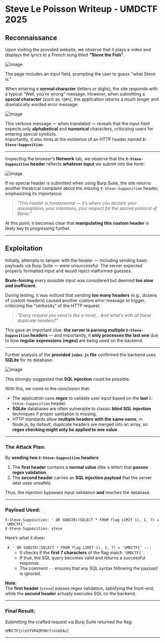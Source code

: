 # Steve Le Poisson Writeup - UMDCTF 2025

## Reconnaissance
Upon visiting the provided website, we observe that it plays a video and displays the lyrics to a French song titled **"Steve the Fish"**.

![image](https://github.com/user-attachments/assets/e1961152-38db-4c6c-b274-06073883c48a)

The page includes an input field, prompting the user to guess "what Steve is."

When entering a **normal character** (letters or digits), the site responds with a typical "Well, you're wrong" message. However, when submitting a **special character** (such as `!@#%`), the application returns a much longer and dramatically worded error message:

![image](https://github.com/user-attachments/assets/e95e85b1-a9da-4100-96ba-d24cfb2893dd)

This verbose message — when translated — reveals that the input field expects only **alphabetical** and **numerical** characters, criticizing users for entering special symbols.  
Importantly, it also hints at the existence of an HTTP header named **`X-Steve-Supposition`**.

---

Inspecting the browser’s **Network** tab, we observe that the **`X-Steve-Supposition` header** reflects **whatever input** we submit into the form:

![image](https://github.com/user-attachments/assets/8c26e488-fa5b-46a4-89ae-c336c7ca472e)

If no special header is submitted when using Burp Suite, the site returns another theatrical complaint about the missing `X-Steve-Supposition` header, emphasizing its importance:

> _"This header is fundamental — it’s where you declare your assumptions, your intentions, your respect for the sacred protocol of Steve."_

At this point, it becomes clear that **manipulating this custom header** is likely key to progressing further.

---

## Exploitation
Initially, attempts to tamper with the header — including sending basic payloads via Burp Suite — were unsuccessful. The server expected properly formatted input and would reject malformed guesses.

**Brute-forcing** every possible input was considered but deemed **too slow and inefficient**.

During testing, it was noticed that sending **too many headers** (e.g., dozens of custom headers) caused another custom error message to trigger, criticizing the "verbosity" of the HTTP request:

> _"Every request you send is like a novel... And what’s with all these duplicate headers?"_

This gave an important clue: **the server is parsing multiple `X-Steve-Supposition` headers** — and importantly, it **only processes the **last** one** due to how **regular expressions (regex)** are being used on the backend.

---

Further analysis of the **provided `index.js` file** confirmed the backend uses **SQLite** for its database:

![image](https://github.com/user-attachments/assets/55605d77-44b1-46f9-92ad-75b973e5879b)

This strongly suggested that **SQL injection** could be possible.

With this, we come to the conclusion that:
- The application uses **regex** to validate user input based on the **last** `X-Steve-Supposition` header.
- **SQLite** databases are often vulnerable to classic **blind SQL injection** techniques if proper sanitation is missing.
- HTTP standards allow **multiple headers with the same name**; in Node.js, by default, duplicate headers are merged into an array, so **regex checking might only be applied to one value**.

---
### The Attack Plan:
By **sending two `X-Steve-Supposition` headers**:
1. The **first header** contains a **normal value** (like a letter) that **passes regex validation**.
2. The **second header** carries an **SQL injection payload** that the server later uses unsafely.

Thus, the injection bypasses input validation **and** reaches the database.

---
### Payload Used:
```http
X-Steve-Supposition: ' OR SUBSTR((SELECT * FROM flag LIMIT 1), 1, 7) = 'UMDCTF{' -- 
X-Steve-Supposition: steve
```

Here’s what it does:
- `' OR SUBSTR((SELECT * FROM flag LIMIT 1), 1, 7) = 'UMDCTF{' --` :
    - It checks if the **first 7 characters** of the flag match `'UMDCTF{'`.
    - If true, the SQL query becomes valid and returns a successful response.
    - The comment `--` ensures that any SQL syntax following the payload is ignored.

**Note:**  
The **first header** (`steve`) passes regex validation, satisfying the front-end, while the **second header** actually executes SQL on the backend.

---
### Final Result:
Submitting the crafted request via Burp Suite returned the flag:

```
UMDCTF{ile5TVR4IM3NtTresbEAu}
```

---
